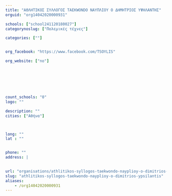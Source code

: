 ```yaml
---
title: "ΑΘΛΗΤΙΚΟΣ ΣΥΛΛΟΓΟΣ ΤΑΕΚWONDO ΝΑΥΠΛΙΟΥ Ο ΔΗΜΗΤΡΙΟΣ ΥΨΗΛΑΝΤΗΣ"
orguid: "org14042020000931"

schools: ["school241120180027"]
categorynoslug: ["Πολεμικές τέχνες"]

categories: [""]


org_facebook: "https://www.facebook.com/TSOYLIS"

org_website: ["no"]







count_schools: "0"
logo: ""

description: ""
cities: ["Αθήνα"]



long: ""
lat : ""


phone: ""
address: |
    

url: "organisations/athlitikos-syllogos-taekwondo-nayplioy-o-dimitrios-ypsilantis/athina/"
slug: "athlitikos-syllogos-taekwondo-nayplioy-o-dimitrios-ypsilantis"
aliases:
    - /org14042020000931
---
```



